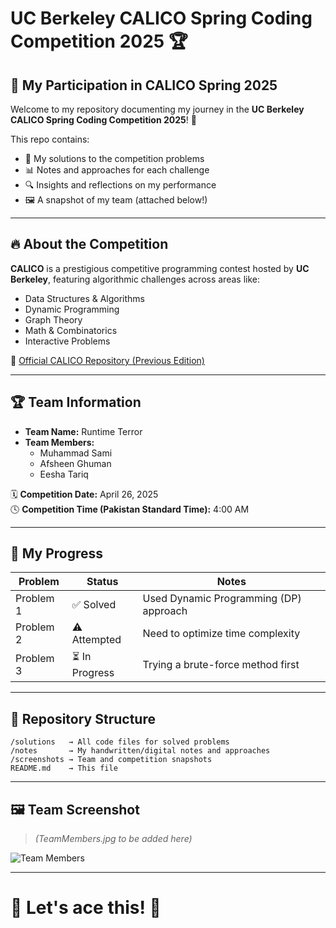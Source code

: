 # UC Berkeley CALICO Spring Coding Competition 2025 🏆

## 🚀 My Participation in CALICO Spring 2025

Welcome to my repository documenting my journey in the **UC Berkeley CALICO Spring Coding Competition 2025**! 🚀

This repo contains:
- 📝 My solutions to the competition problems
- 📊 Notes and approaches for each challenge
- 🔍 Insights and reflections on my performance
- 🖼️ A snapshot of my team (attached below!)

---

## 🔥 About the Competition
**CALICO** is a prestigious competitive programming contest hosted by **UC Berkeley**, featuring algorithmic challenges across areas like:
- Data Structures & Algorithms
- Dynamic Programming
- Graph Theory
- Math & Combinatorics
- Interactive Problems

🔗 [Official CALICO Repository (Previous Edition)](https://github.com/calico-team/calico-sp24)

---

## 🏆 Team Information
- **Team Name:** Runtime Terror
- **Team Members:**  
  - Muhammad Sami  
  - Afsheen Ghuman  
  - Eesha Tariq

🗓️ **Competition Date:** April 26, 2025  
🕓 **Competition Time (Pakistan Standard Time):** 4:00 AM

---

## 🏁 My Progress

| Problem | Status | Notes |
|---------|--------|-------|
| Problem 1 | ✅ Solved | Used Dynamic Programming (DP) approach |
| Problem 2 | ⚠️ Attempted | Need to optimize time complexity |
| Problem 3 | ⏳ In Progress | Trying a brute-force method first |

---

## 📂 Repository Structure
```
/solutions   → All code files for solved problems
/notes       → My handwritten/digital notes and approaches
/screenshots → Team and competition snapshots
README.md    → This file
```

---

## 🖼️ Team Screenshot

> *(TeamMembers.jpg to be added here)*

![Team Members](screenshots/TeamMembers.jpg)

---

# 🚀 Let's ace this! 💪
